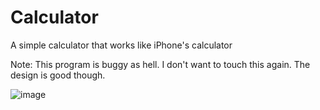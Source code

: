 # Calculator

A simple calculator that works like iPhone's calculator

Note: This program is buggy as hell. I don't want to touch this again. The design is good though.

![image](https://user-images.githubusercontent.com/26406334/201151300-02b839af-5ea0-4d87-a61c-2a2b718a7b0b.png)
